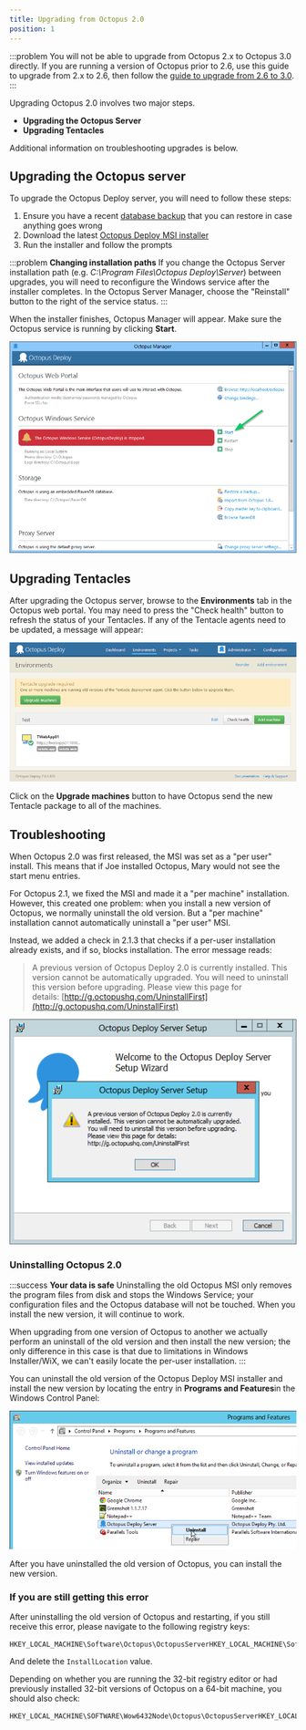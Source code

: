 ```yaml
---
title: Upgrading from Octopus 2.0
position: 1
---
```



:::problem
You will not be able to upgrade from Octopus 2.x to Octopus 3.0 directly. If you are running a version of Octopus prior to 2.6, use this guide to upgrade from 2.x to 2.6, then follow the [guide to upgrade from 2.6 to 3.0](/docs/home/administration/upgrading/upgrading-from-octopus-2.6.md).
:::


Upgrading Octopus 2.0 involves two major steps.

- **Upgrading the Octopus Server**
- **Upgrading Tentacles**



Additional information on troubleshooting upgrades is below.

## Upgrading the Octopus server


To upgrade the Octopus Deploy server, you will need to follow these steps:

1. Ensure you have a recent [database backup](/docs/home/administration/backup-and-restore.md) that you can restore in case anything goes wrong
2. Download the latest [Octopus Deploy MSI installer](http://octopusdeploy.com/downloads)
3. Run the installer and follow the prompts





:::problem
**Changing installation paths**
If you change the Octopus Server installation path (e.g. *C:\Program Files\Octopus Deploy\Server*) between upgrades, you will need to reconfigure the Windows service after the installer completes. In the Octopus Server Manager, choose the "Reinstall" button to the right of the service status.
:::





When the installer finishes, Octopus Manager will appear. Make sure the Octopus service is running by clicking **Start**.


![](/docs/images/3048129/3277991.png)

## Upgrading Tentacles


After upgrading the Octopus server, browse to the **Environments** tab in the Octopus web portal. You may need to press the "Check health" button to refresh the status of your Tentacles. If any of the Tentacle agents need to be updated, a message will appear:


![](/docs/images/3048129/3277990.png)


Click on the **Upgrade machines** button to have Octopus send the new Tentacle package to all of the machines.

## Troubleshooting


When Octopus 2.0 was first released, the MSI was set as a "per user" install. This means that if Joe installed Octopus, Mary would not see the start menu entries.


For Octopus 2.1, we fixed the MSI and made it a "per machine" installation. However, this created one problem: when you install a new version of Octopus, we normally uninstall the old version. But a "per machine" installation cannot automatically uninstall a "per user" MSI.


Instead, we added a check in 2.1.3 that checks if a per-user installation already exists, and if so, blocks installation. The error message reads:


> A previous version of Octopus Deploy 2.0 is currently installed. This version cannot be automatically upgraded. You will need to uninstall this version before upgrading. Please view this page for details: [http://g.octopushq.com/UninstallFirst](http://g.octopushq.com/UninstallFirst)



![](/docs/images/3048131/3278002.png)

### Uninstalling Octopus 2.0




:::success
**Your data is safe**
Uninstalling the old Octopus MSI only removes the program files from disk and stops the Windows Service; your configuration files and the Octopus database will not be touched. When you install the new version, it will continue to work.


When upgrading from one version of Octopus to another we actually perform an uninstall of the old version and then install the new version; the only difference in this case is that due to limitations in Windows Installer/WiX, we can't easily locate the per-user installation.
:::


You can uninstall the old version of the Octopus Deploy MSI installer and install the new version by locating the entry in **Programs and Features**in the Windows Control Panel:


![](/docs/images/3048131/3278003.png)


After you have uninstalled the old version of Octopus, you can install the new version.

### If you are still getting this error


After uninstalling the old version of Octopus and restarting, if you still receive this error, please navigate to the following registry keys:

```
HKEY_LOCAL_MACHINE\Software\Octopus\OctopusServerHKEY_LOCAL_MACHINE\Software\Octopus\Tentacle
```


And delete the `InstallLocation` value.


Depending on whether you are running the 32-bit registry editor or had previously installed 32-bit versions of Octopus on a 64-bit machine, you should also check:

```
HKEY_LOCAL_MACHINE\SOFTWARE\Wow6432Node\Octopus\OctopusServerHKEY_LOCAL_MACHINE\SOFTWARE\Wow6432Node\Octopus\Tentacle
```
